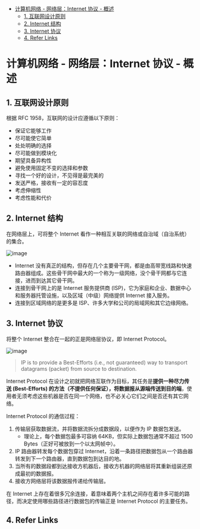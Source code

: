 - [计算机网络 - 网络层：Internet 协议 - 概述](#计算机网络---网络层internet-协议---概述)
  - [1. 互联网设计原则](#1-互联网设计原则)
  - [2. Internet 结构](#2-internet-结构)
  - [3. Internet 协议](#3-internet-协议)
  - [4. Refer Links](#4-refer-links)

# 计算机网络 - 网络层：Internet 协议 - 概述

## 1. 互联网设计原则

根据 RFC 1958，互联网的设计应遵循以下原则：
- 保证它能够工作
- 尽可能使它简单
- 处处明确的选择
- 尽可能做到模块化
- 期望具备异构性
- 避免使用固定不变的选择和参数
- 寻找一个好的设计，不见得是最完美的
- 发送严格，接收有一定的容忍度
- 考虑伸缩性
- 考虑性能和代价

## 2. Internet 结构

在网络层上，可将整个 Internet 看作一种相互关联的网络或自治域（自治系统）的集合。

![image](http://img.cdn.firejq.com/jpg/2018/6/11/212ab6ba7079f90e4fc14509fb241c70.jpg)

- Internet 没有真正的结构，但存在几个主要骨干网，都是由高带宽线路和快速路由器组成。这些骨干网中最大的一个称为一级网络，没个骨干网都与它连接，进而到达其它骨干网。
- 连接到骨干网上的是 Internet 服务提供商 (ISP)，它为家庭和企业、数据中心和服务器托管设施，以及区域（中级）网络提供 Internet 接入服务。
- 连接到区域网络的是更多是 ISP、许多大学和公司的局域网和其它边缘网络。

## 3. Internet 协议

将整个 Internet 整合在一起的正是网络层协议，即 Internet Protocol。

![image](http://img.cdn.firejq.com/jpg/2018/6/11/998cd85fa2d23e888b107af706a6bd4b.jpg)

>  IP is to provide a Best-Efforts (i.e., not guaranteed) way to transport datagrams (packet) from source to destination.

Internet Protocol 在设计之初就把网络互联作为目标，其任务是**提供一种尽力传送 (Best-Efforts) 的方法（不提供任何保证），将数据报从源端传送到目的端**，使用者无须考虑这些机器是否在同一个网络，也不必关心它们之间是否还有其它网络。

Internet Protocol 的通信过程：
1. 传输层获取数据流，并将数据流拆分成数据段，以便作为 IP 数据包发送。
    - 理论上，每个数据包最多可容纳 64KB，但实际上数据包通常不超过 1500 Bytes（正好可被放到一个以太网帧中）。
1. IP 路由器转发每个数据包穿过 Internet，沿着一条路径把数据包从一个路由器转发到下一个路由器，直到数据包到达目的地。
1. 当所有的数据段都到达接收方机器后，接收方机器的网络层将其重新组装还原成最初的数据报。
1. 接收方网络层将该数据报传递给传输层。

在 Internet 上存在着很多冗余连接，着意味着两个主机之间存在着许多可能的路径，而决定使用哪些路径进行数据包的传输正是 Internet Protocol 的主要任务。

## 4. Refer Links